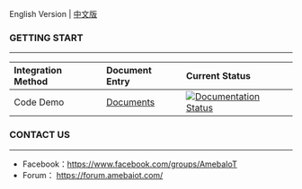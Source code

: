 English Version | [中文版](./README.zh.md)

### GETTING START
---

|Integration Method|Document Entry|Current Status|
|:----|:-----|:-----|
|Code Demo |[Documents](https://rtd-test-en.readthedocs.io/en/latest/) |[![Documentation Status](https://readthedocs.org/projects/code-blocks-en/badge/?version=latest)](https://readthedocs.org/projects/rtd-test-en/)|


### CONTACT US
---

- Facebook：https://www.facebook.com/groups/AmebaIoT
- Forum：   https://forum.amebaiot.com/ 
